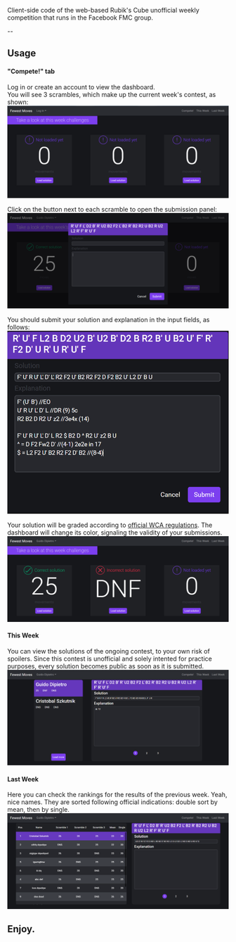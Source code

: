 Client-side code of the web-based Rubik's Cube unofficial weekly competition that runs in the Facebook FMC group.

--

## Usage

#### "Compete!" tab

Log in or create an account to view the dashboard.  
You will see 3 scrambles, which make up the current week's contest, as shown:  
![dashboard](screenshots/dashboard.png)

Click on the button next to each scramble to open the submission panel:  
![scramble panel](screenshots/scramble-panel.PNG)

You should submit your solution and explanation in the input fields, as follows:  
![submission example](screenshots/scramble-panel-text.PNG)

Your solution will be graded according to [official WCA regulations](https://www.worldcubeassociation.org/regulations/#article-E-fewest-moves). The dashboard will change its color, signaling the validity of your submissions.  
![example of colors](screenshots/dashboard-states.PNG)

#### This Week

You can view the solutions of the ongoing contest, to your own risk of spoilers. Since this contest is unofficial and solely intented for practice purposes, every solution becomes public as soon as it is submitted.  
![this week view](screenshots/thisweek.png)

#### Last Week

Here you can check the rankings for the results of the previous week. Yeah, nice names. They are sorted following official indications: double sort by mean, then by single.  
![last week view](screenshots/lastweek.png)

## Enjoy.
